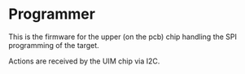 # Programmer

This is the firmware for the upper (on the pcb) chip handling the SPI programming of the target.

Actions are received by the UIM chip via I2C.
